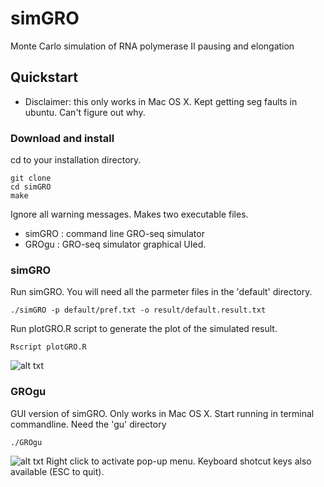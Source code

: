 # simGRO
Monte Carlo simulation of RNA polymerase II pausing and elongation

## Quickstart
- Disclaimer: this only works in Mac OS X. Kept getting seg faults in ubuntu. Can't figure out why.

### Download and install
cd to your installation directory.
```
git clone
cd simGRO
make
```
Ignore all warning messages.
Makes two executable files.
- simGRO : command line GRO-seq simulator
- GROgu : GRO-seq simulator graphical UIed.

### simGRO
Run simGRO. You will need all the parmeter files in the 'default' directory.
```
./simGRO -p default/pref.txt -o result/default.result.txt
```
Run plotGRO.R script to generate the plot of the simulated result.
```
Rscript plotGRO.R
````
![alt txt](https://github.com/h-kwak/simGRO/blob/main/result/default.plot.PNG)

### GROgu
GUI version of simGRO. Only works in Mac OS X.
Start running in terminal commandline. Need the 'gu' directory
```
./GROgu
```
![alt txt](https://github.com/h-kwak/simGRO/blob/main/gu/gu.capture.PNG)
Right click to activate pop-up menu. Keyboard shotcut keys also available (ESC to quit).
